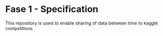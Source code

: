 # Fase 1 - Specification
This repository is used to enable sharing of data between time to kaggle competitions

